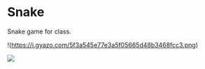 # Snake
Snake game for class.

!(https://i.gyazo.com/5f3a545e77e3a5f05665d48b3468fcc3.png)

![](https://i.gyazo.com/77722653fd775fa36f901a2b8c6885f4.png)
